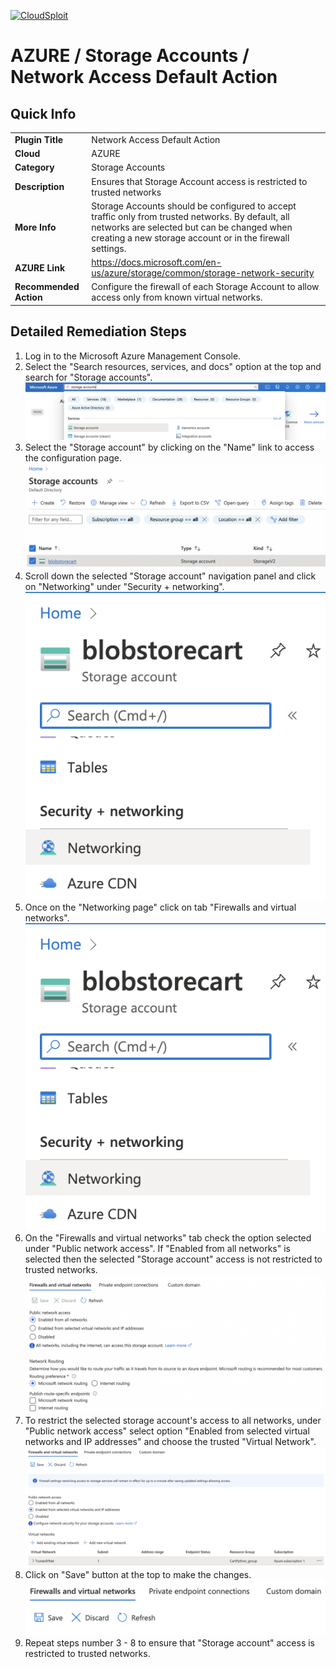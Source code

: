[![CloudSploit](https://cloudsploit.com/img/logo-new-big-text-100.png "CloudSploit")](https://cloudsploit.com)

# AZURE / Storage Accounts / Network Access Default Action

## Quick Info

| | |
|-|-|
| **Plugin Title** | Network Access Default Action |
| **Cloud** | AZURE |
| **Category** | Storage Accounts |
| **Description** | Ensures that Storage Account access is restricted to trusted networks |
| **More Info** | Storage Accounts should be configured to accept traffic only from trusted networks. By default, all networks are selected but can be changed when creating a new storage account or in the firewall settings. |
| **AZURE Link** | https://docs.microsoft.com/en-us/azure/storage/common/storage-network-security |
| **Recommended Action** | Configure the firewall of each Storage Account to allow access only from known virtual networks. |

## Detailed Remediation Steps

1. Log in to the Microsoft Azure Management Console.
2. Select the "Search resources, services, and docs" option at the top and search for "Storage accounts". </br> <img src="/resources/azure/storageaccounts/network-access-default-action/step2.png"/>
3. Select the "Storage account" by clicking on the "Name" link to access the configuration page. </br> <img src="/resources/azure/storageaccounts/network-access-default-action/step3.png"/>
4. Scroll down the selected "Storage account" navigation panel and click on "Networking" under "Security + networking".</br> <img src="/resources/azure/storageaccounts/network-access-default-action/step4.png"/>
5. Once on the "Networking page" click on tab "Firewalls and virtual networks". </br> <img src="/resources/azure/storageaccounts/network-access-default-action/step4.png"/>
6. On the "Firewalls and virtual networks" tab check the option selected under "Public network access". If "Enabled from all networks" is selected then the selected "Storage account" access is not restricted to trusted networks. </br> <img src="/resources/azure/storageaccounts/network-access-default-action/step6.png"/>
7. To restrict the selected storage account's access to all networks, under "Public network access" select option "Enabled from selected virtual networks and IP addresses" and choose the trusted "Virtual Network".</br> <img src="/resources/azure/storageaccounts/network-access-default-action/step7.png"/>
8. Click on "Save" button at the top to make the changes.</br> <img src="/resources/azure/storageaccounts/network-access-default-action/step8.png"/>
9. Repeat steps number 3 - 8 to ensure that "Storage account" access is restricted to trusted networks.</br>
